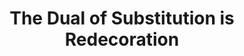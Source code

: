---
title: The Dual of Substitution is Redecoration
paper-url: http://www.ioc.ee/~tarmo/papers/sfp01-book.pdf
authors:
- Tarmo Uustalu
- Varmo Vene
type: paper
tags:
- comonads
- monads
doHaskell-type: research paper
dohaskell-year: 2002
---